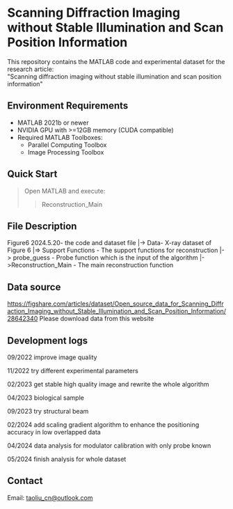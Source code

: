 
Scanning Diffraction Imaging without Stable Illumination and Scan Position Information  
====================================================================================
This repository contains the MATLAB code and experimental dataset for the research article:  
"Scanning diffraction imaging without stable illumination and scan position information"  

Environment Requirements 
---------------------------  
- MATLAB 2021b or newer  
- NVIDIA GPU with >=12GB memory (CUDA compatible)  
- Required MATLAB Toolboxes:  
  * Parallel Computing Toolbox  
  * Image Processing Toolbox 

Quick Start
---------------------------  
> Open MATLAB and execute:  
>> Reconstruction_Main  

File Description
---------------------------  
Figure6 2024.5.20- the code and dataset file
|-> Data- X-ray dataset of Figure 6
|=> Support Functions - The support functions for reconstruction
|-> probe_guess - Probe function which is the input of  the algorithm
|->Reconstruction_Main - The main reconstruction function

Data source
--------------------------- 
https://figshare.com/articles/dataset/Open_source_data_for_Scanning_Diffraction_Imaging_without_Stable_Illumination_and_Scan_Position_Information/28642340
Please download data from this website

Development logs
---------------------------  
09/2022 improve image quality

11/2022 try different experimental parameters

02/2023 get stable high quality image and rewrite the whole algorithm

04/2023 biological sample

09/2023 try structural beam

02/2024 add scaling gradient algorithm to enhance the positioning accuracy in low overlapped data

04/2024 data analysis for modulator calibration with only probe known

05/2024 finish analysis for whole dataset


Contact
---------------------------  
Email: taoliu_cn@outlook.com

